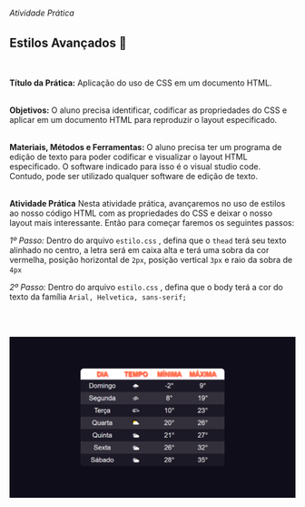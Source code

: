 ###### Atividade Prática
## Estilos Avançados 📝
<br/>

**Título da Prática:** Aplicação do uso de  CSS em um documento HTML.
<br/><br/>

**Objetivos:** O aluno precisa identificar, codificar as propriedades do CSS e aplicar em um documento HTML para reproduzir o layout especificado.
<br/><br/>

**Materiais, Métodos e Ferramentas:** O aluno precisa ter um programa de edição de texto para poder codificar e visualizar o layout HTML especificado. O software indicado para isso é o visual studio code. Contudo, pode ser utilizado qualquer software de edição de texto.
<br/><br/>

**Atividade Prática**
Nesta atividade prática, avançaremos no uso de estilos ao nosso código HTML com as propriedades do CSS e deixar o nosso layout mais interessante. Então para começar faremos os seguintes passos:

_1º Passo:_ Dentro do arquivo `estilo.css` , defina que o `thead` terá seu texto alinhado no centro, a letra será em caixa alta e terá uma sobra da cor vermelha, posição horizontal de `2px`, posição vertical `3px` e raio da sobra de `4px`

_2º Passo:_ Dentro do arquivo `estilo.css` , defina que o body terá a cor do texto da família `Arial, Helvetica, sans-serif;`

<br/><br/>

![IMAGE](images/exemple.png)